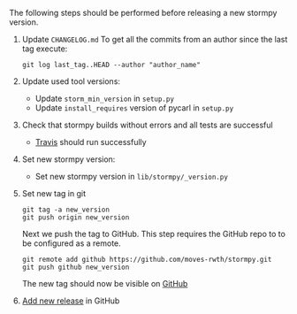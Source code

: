 The following steps should be performed before releasing a new stormpy version.

1. Update `CHANGELOG.md`
   To get all the commits from an author since the last tag execute:
   ```console
   git log last_tag..HEAD --author "author_name"
   ```

2. Update used tool versions:
   * Update `storm_min_version` in `setup.py`
   * Update `install_requires` version of pycarl in `setup.py`

3. Check that stormpy builds without errors and all tests are successful
   * [Travis](https://travis-ci.org/moves-rwth/stormpy) should run successfully

4. Set new stormpy version:
   * Set new stormpy version in `lib/stormpy/_version.py`

5. Set new tag in git
   ```console
   git tag -a new_version
   git push origin new_version
   ```
   Next we push the tag to GitHub. This step requires the GitHub repo to to be configured as a remote.
   ```console
   git remote add github https://github.com/moves-rwth/stormpy.git
   git push github new_version
   ```
   The new tag should now be visible on [GitHub](https://github.com/moves-rwth/stormpy/tags)

6. [Add new release](https://github.com/moves-rwth/stormpy/releases/new) in GitHub
